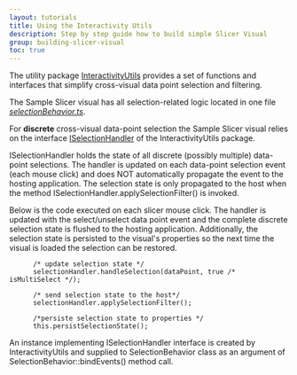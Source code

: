 ```yaml
---
layout: tutorials
title: Using the Interactivity Utils
description: Step by step guide how to build simple Slicer Visual
group: building-slicer-visual
toc: true
---
```


The utility package [InteractivityUtils](https://github.com/Microsoft/powerbi-visuals-utils-interactivityutils) provides a set of functions and interfaces that simplify cross-visual data point selection and filtering. 

The Sample Slicer visual has all selection-related logic located in one file [*selectionBehavior.ts*](/src/selectionBehavior.ts).

For <b>discrete</b> cross-visual data-point selection the Sample Slicer visual relies on the interface [ISelectionHandler](https://github.com/Microsoft/powerbi-visuals-utils-interactivityutils/blob/master/src/interactivityservice.ts) of the InteractivityUtils package. 

ISelectionHandler holds the state of all discrete (possibly multiple) data-point selections. The handler is updated on each data-point selection event (each mouse click) and does NOT automatically propagate the event to the hosting application. The selection state is only propagated to the host when the method ISelectionHandler.applySelectionFilter() is invoked. 

Below is the code executed on each slicer mouse click. The handler is updated with the select/unselect data point event and the complete discrete selection state is flushed to the hosting application. Additionally, the selection state is persisted to the visual's properties so the next time the visual is loaded the selection can be restored. 

```
      /* update selection state */
      selectionHandler.handleSelection(dataPoint, true /* isMultiSelect */);

      /* send selection state to the host*/
      selectionHandler.applySelectionFilter();

      /*persiste selection state to properties */
      this.persistSelectionState();
```

An instance implementing ISelectionHandler interface is created by InteractivityUtils and supplied to SelectionBehavior class as an argument of SelectionBehavior::bindEvents() method call. 